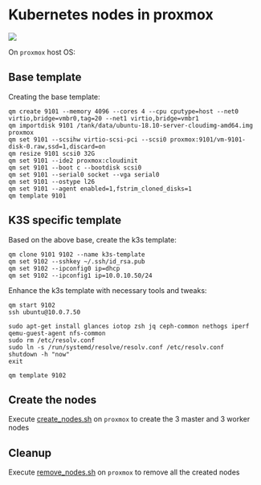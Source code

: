 # Kubernetes nodes in proxmox

![](https://i.imgur.com/O4e6ev0.png)

On `proxmox` host OS:

## Base template

Creating the base template:

```shell
qm create 9101 --memory 4096 --cores 4 --cpu cputype=host --net0 virtio,bridge=vmbr0,tag=20 --net1 virtio,bridge=vmbr1
qm importdisk 9101 /tank/data/ubuntu-18.10-server-cloudimg-amd64.img proxmox
qm set 9101 --scsihw virtio-scsi-pci --scsi0 proxmox:9101/vm-9101-disk-0.raw,ssd=1,discard=on
qm resize 9101 scsi0 32G
qm set 9101 --ide2 proxmox:cloudinit
qm set 9101 --boot c --bootdisk scsi0
qm set 9101 --serial0 socket --vga serial0
qm set 9101 --ostype l26
qm set 9101 --agent enabled=1,fstrim_cloned_disks=1
qm template 9101
```

## K3S specific template

Based on the above base, create the k3s template:

```shell
qm clone 9101 9102 --name k3s-template
qm set 9102 --sshkey ~/.ssh/id_rsa.pub
qm set 9102 --ipconfig0 ip=dhcp
qm set 9102 --ipconfig1 ip=10.0.10.50/24
```

Enhance the k3s template with necessary tools and tweaks:

```shell
qm start 9102
ssh ubuntu@10.0.7.50

sudo apt-get install glances iotop zsh jq ceph-common nethogs iperf qemu-guest-agent nfs-common
sudo rm /etc/resolv.conf
sudo ln -s /run/systemd/resolve/resolv.conf /etc/resolv.conf
shutdown -h "now"
exit

qm template 9102
```

## Create the nodes

Execute [create_nodes.sh](create_nodes.sh) on `proxmox` to create the 3 master and 3 worker nodes

## Cleanup

Execute [remove_nodes.sh](remove_nodes.sh) on `proxmox` to remove all the created nodes
